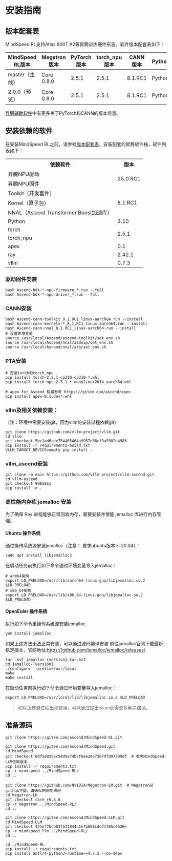 # 安装指南

##  版本配套表

MindSpeed RL支持Atlas 800T A2等昇腾训练硬件形态。软件版本配套表如下：

| MindSpeed RL版本 | Megatron版本 | PyTorch版本 | torch_npu版本 | CANN版本 | Python版本 |
| ---------------- | ------------ | ----------- | ------------- | -------- | ---------- |
| master（主线）   | Core 0.8.0   | 2.5.1       | 2.5.1         | 8.1.RC1  | Python3.10 |
| 2.0.0（预览）    | Core 0.8.0   | 2.5.1       | 2.5.1         | 8.1.RC1  | Python3.10 |

[昇腾辅助软件](https://gitee.com/ascend/pytorch#昇腾辅助软件)中有更多关于PyTorch和CANN的版本信息。

## 安装依赖的软件

在安装MindSpeed RL之前，请参考[版本配套表](#版本配套表)，安装配套的昇腾软件栈，软件列表如下：

<table>
  <tr>
    <th>依赖软件</th>
    <th>版本</th>
  </tr>
  <tr>
    <td>昇腾NPU驱动</td>
    <td rowspan="2">25.0.RC1</td>
  <tr>
    <td>昇腾NPU固件</td>
  </tr>
  <tr>
    <td>Toolkit（开发套件）</td>
      <td rowspan="3">8.1.RC1</td>
  </tr>
  <tr>
    <td>Kernel（算子包）</td>
  </tr>
  <tr>
    <td>NNAL（Ascend Transformer Boost加速库）</td>
  </tr>
  <tr>
  </tr>
  <tr>
    <td>Python</td>
    <td>3.10</td>
  </tr>
  <tr>
    <td>torch</td>
    <td rowspan="2">2.5.1</td>
  </tr>
  <tr>
    <td>torch_npu</td>
  </tr>
  <tr>
    <td>apex</td>
    <td rowspan="1">0.1</td>
  </tr>
  <tr>
    <td>ray</td>
    <td>2.42.1</td>
  </tr>
  <tr>
    <td>vllm</td>
    <td>0.7.3</td>
  </tr>
</table>

### 驱动固件安装

```shell
bash Ascend-hdk-*-npu-firmware_*.run --full
bash Ascend-hdk-*-npu-driver_*.run --full
```

### CANN安装

```shell
bash Ascend-cann-toolkit_8.1.RC1_linux-aarch64.run --install
bash Ascend-cann-kernels-*_8.1.RC1_linux-aarch64.run --install
bash Ascend-cann-nnal_8.1.RC1_linux-aarch64.run --install
# 设置环境变量
source /usr/local/Ascend/ascend-toolkit/set_env.sh
source /usr/local/Ascend/nnal/asdsip/set_env.sh
source /usr/local/Ascend/nnal/atb/set_env.sh
```

### PTA安装

```shell
# 安装torch和torch_npu
pip install torch-2.5.1-cp310-cp310-*.whl
pip install torch_npu-2.5.1.*.manylinux2014_aarch64.whl

# apex for Ascend 构建参考 https://gitee.com/ascend/apex
pip install apex-0.1.dev*.whl
```

### vllm及相关依赖安装：
（注：环境中需要安装git，因为vllm的安装过程依赖git）
```shell
git clone https://github.com/vllm-project/vllm.git
cd vllm
git checkout 5bc1ad6cee754405464a9957e86cf3a9302e4986
pip install -r requirements-build.txt
VLLM_TARGET_DEVICE=empty pip install .
```

### vllm_ascend安装
```shell
git clone -b main https://github.com/vllm-project/vllm-ascend.git
cd vllm-ascend
git checkout 908a851
pip install -e .
```


### 高性能内存库 jemalloc 安装
为了确保 Ray 进程能够正常回收内存，需要安装并使能 jemalloc 库进行内存管理。
#### Ubuntu 操作系统
通过操作系统源安装jemalloc（注意： 要求ubuntu版本>=20.04）：
```shell
sudo apt install libjemalloc2
```
在启动任务前执行如下命令通过环境变量导入jemalloc：
```shell
# arm64架构
export LD_PRELOAD=/usr/lib/aarch64-linux-gnu/libjemalloc.so.2 $LD_PRELOAD
# x86_64架构
export LD_PRELOAD=/usr/lib/x86_64-linux-gnu/libjemalloc.so.2 $LD_PRELOAD
```

#### OpenEuler 操作系统

执行如下命令重操作系统源安装jemalloc
```shell
yum install jemalloc
```
如果上述方法无法正常安装，可以通过源码编译安装
前往jamalloc官网下载最新稳定版本，官网地址:https://github.com/jemalloc/jemalloc/releases/
```shell
tar -xvf jemalloc-{version}.tar.bz2
cd jemalloc-{version}
./configure --prefix=/usr/local
make
make install
```
在启动任务前执行如下命令通过环境变量导入jemalloc：
```shell
export LD_PRELOAD=/usr/local/lib/libjemalloc.so.2 $LD_PRELOAD
```

> 如以上安装过程出现错误，可以通过提出issue获得更多解决建议。

## 准备源码
```shell
git clone https://gitee.com/ascend/MindSpeed-RL.git 

git clone https://gitee.com/ascend/MindSpeed.git 
cd MindSpeed
git checkout 0dfa0035ec54d9a74b2f6ee2867367df897299df  # 参考MindSpeed-LLM依赖版本
pip install -r requirements.txt 
cp -r mindspeed ../MindSpeed-RL/
cd ..

git clone https://github.com/NVIDIA/Megatron-LM.git  # Megatron从github下载，请确保网络能访问
cd Megatron-LM
git checkout core_r0.8.0
cp -r megatron ../MindSpeed-RL/
cd ..

git clone https://gitee.com/ascend/MindSpeed-LLM.git
cd MindSpeed-LLM
git checkout 421ef7bcb83fb31844a1efb688cde71705c0526e
cp -r mindspeed_llm ../MindSpeed-RL/
cd ..

cd ./MindSpeed-RL
pip install -r requirements.txt
pip install antlr4-python3-runtime==4.7.2 --no-deps 
```